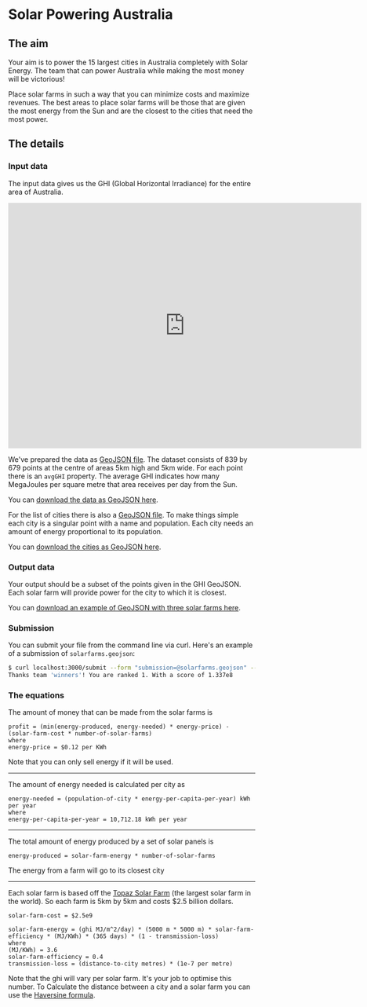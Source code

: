 # Solar Powering Australia

## The aim
Your aim is to power the 15 largest cities in Australia completely with Solar Energy.
The team that can power Australia while making the most money will be victorious!

Place solar farms in such a way that you can minimize costs and maximize revenues.
The best areas to place solar farms will be those that are given the most energy from the Sun
and are the closest to the cities that need the most power.

## The details
### Input data
The input data gives us the GHI (Global Horizontal Irradiance) for the entire area of Australia.

<iframe style="width: 720px; height: 500px; border: none;" src="http://aremi.nicta.com.au?vis_str=%7B%22layers%22%3A%22%5B%7B%5C%22name%5C%22%3A%5C%22GHI%20mean%20July%5C%22%2C%5C%22type%5C%22%3A%5C%22WMS%5C%22%2C%5C%22url%5C%22%3A%5C%22http%3A%2F%2Fwww.ga.gov.au%2Fgisimg%2Fservices%2Fenergy%2FSolar_Energy_GHI_Mean%2FMapServer%2FWMSServer%3Fservice%3Dwms%26request%3DGetMap%26layers%3DGHI%2520mean%2520July%5C%22%2C%5C%22extent%5C%22%3A%7B%5C%22west%5C%22%3A1.7453292519943295%2C%5C%22south%5C%22%3A-0.767944870877505%2C%5C%22east%5C%22%3A2.775073510670984%2C%5C%22north%5C%22%3A-0.06981317007977318%7D%7D%5D%22%2C%22version%22%3A%220.0.02%22%2C%22camera%22%3A%22%7B%5C%22west%5C%22%3A1.9832302403277307%2C%5C%22south%5C%22%3A-0.7525781642655125%2C%5C%22east%5C%22%3A2.5826797903530965%2C%5C%22north%5C%22%3A-0.1531286142401468%7D%22%7D" allowFullScreen mozAllowFullScreen webkitAllowFullScreen></iframe>

We've prepared the data as [GeoJSON file](http://geojson.org/geojson-spec.html).
The dataset consists of 839 by 679 points at the centre of areas 5km high and 5km wide.
For each point there is an `avgGHI` property.
The average GHI indicates how many MegaJoules per square metre that area receives per day from the Sun.

You can [download the data as GeoJSON here](/data/ghis.geojson.zip).

For the list of cities there is also a [GeoJSON file](http://geojson.org/geojson-spec.html).
To make things simple each city is a singular point with a name and population.
Each city needs an amount of energy proportional to its population.

You can [download the cities as GeoJSON here](/data/cities.geojson).

### Output data
Your output should be a subset of the points given in the GHI GeoJSON.
Each solar farm will provide power for the city to which it is closest.

You can [download an example of GeoJSON with three solar farms here](/data/solar-farms.geojson).

### Submission

You can submit your file from the command line via curl.
Here's an example of a submission of `solarfarms.geojson`:

```bash
$ curl localhost:3000/submit --form "submission=@solarfarms.geojson" --form "team=winners"
Thanks team 'winners'! You are ranked 1. With a score of 1.337e8
```

### The equations
The amount of money that can be made from the solar farms is
```
profit = (min(energy-produced, energy-needed) * energy-price) - (solar-farm-cost * number-of-solar-farms)
where
energy-price = $0.12 per KWh
```
Note that you can only sell energy if it will be used.

---

The amount of energy needed is calculated per city as
```
energy-needed = (population-of-city * energy-per-capita-per-year) kWh per year
where
energy-per-capita-per-year = 10,712.18 kWh per year
```

---

The total amount of energy produced by a set of solar panels is
```
energy-produced = solar-farm-energy * number-of-solar-farms
```
The energy from a farm will go to its closest city

---

Each solar farm is based off the [Topaz Solar Farm](http://en.wikipedia.org/wiki/Topaz_Solar_Farm) (the largest solar farm in the world).
So each farm is 5km by 5km and costs $2.5 billion dollars.
```
solar-farm-cost = $2.5e9

solar-farm-energy = (ghi MJ/m^2/day) * (5000 m * 5000 m) * solar-farm-efficiency * (MJ/KWh) * (365 days) * (1 - transmission-loss)
where
(MJ/KWh) = 3.6
solar-farm-efficiency = 0.4
transmission-loss = (distance-to-city metres) * (1e-7 per metre)
```
Note that the ghi will vary per solar farm. It's your job to optimise this number.
To Calculate the distance between a city and a solar farm you can use the [Haversine formula](http://rosettacode.org/wiki/Haversine_formula).


